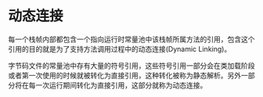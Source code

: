 # 动态连接

每一个栈帧内部都包含一个指向运行时常量池中该栈帧所属方法的引用，包含这个引用的目的就是为了支持方法调用过程中的动态连接(Dynamic Linking)。

字节码文件的常量池中存有大量的符号引用，这些符号引用一部分会在类加载阶段或者第一次使用的时候就被转化为直接引用，这种转化被称为静态解析。另外一部分将在每一次运行期间转化为直接引用，这部分就称为动态连接。
